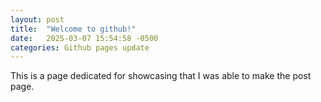 ```yaml
---
layout: post
title:  "Welcome to github!"
date:   2025-03-07 15:54:58 -0500
categories: Github pages update
---
```

This is a page dedicated for showcasing that I was able to make the post page.